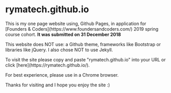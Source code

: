 <h1>rymatech.github.io</h1>

<p>This is my one page website using, Github Pages, in application for [Founders & Coders](https://www.foundersandcoders.com/) 2019 spring course cohort. <b> It was submitted on 31 December 2018</b></p>

<p>This website does NOT use: a Github theme, frameworks like Bootstrap or libraries like jQuery. I also chose NOT to use Jekyll.</p>

<p>To visit the site please copy and paste "rymatech.github.io" into your URL or click [here](https://rymatech.github.io/).</p>

<p>For best experience, please use in a Chrome browser.</p>

<p>Thanks for visiting and I hope you enjoy the site :)</p>
